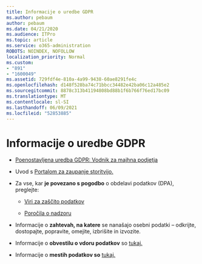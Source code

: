 ```yaml
---
title: Informacije o uredbe GDPR
ms.author: pebaum
author: pebaum
ms.date: 04/21/2020
ms.audience: ITPro
ms.topic: article
ms.service: o365-administration
ROBOTS: NOINDEX, NOFOLLOW
localization_priority: Normal
ms.custom:
- "891"
- "1600049"
ms.assetid: 729fdf4e-810a-4a99-9438-60ae8291fe4c
ms.openlocfilehash: d148f528ba74c71bbcc34482e42ba06c12a485e2
ms.sourcegitcommit: 8878c313b41194808bd88b1f6b766f76ed17bc09
ms.translationtype: MT
ms.contentlocale: sl-SI
ms.lasthandoff: 06/09/2021
ms.locfileid: "52853885"
---
```

# <a name="information-about-gdpr"></a>Informacije o uredbe GDPR

- [Poenostavljena uredba GDPR: Vodnik za majhna podjetja](/microsoft-365/admin/security-and-compliance/gdpr-compliance)

- Uvod s [Portalom za zaupanje storitvijo.](https://servicetrust.microsoft.com/ViewPage/GDPRGetStarted)

- Za vse, kar **je povezano s pogodbo** o obdelavi podatkov (DPA), preglejte:

  - [Viri za zaščito podatkov](https://servicetrust.microsoft.com/ViewPage/TrustDocuments)

  - [Poročila o nadzoru](https://servicetrust.microsoft.com/ViewPage/MSComplianceGuide)

- Informacije o **zahtevah, na katere** se nanašajo osebni podatki – odkrijte, dostopajte, popravite, omejite, izbrišite in izvozite. [](/microsoft-365/compliance/gdpr-dsr-office365)

- Informacije o **obvestilu o vdoru podatkov** so [tukaj.](https://servicetrust.microsoft.com/ViewPage/GDPRBreach)

- Informacije o **mestih podatkov so** [tukaj.](https://products.office.com/where-is-your-data-located?ms.officeurl=datamaps&amp;geo=All#All)

